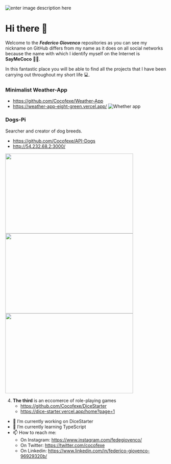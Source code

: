 ![enter image description here](https://i1.wp.com/codigoespagueti.com/wp-content/uploads/2014/06/GIF.gif?fit=640,360&quality=80&ssl=1)
# Hi there 👋
Welcome to the ***Federico Giovenco*** repositories as you can see my nickname on GitHub differs from my name as it does on all social networks because the name with which I identify myself on the Internet is **SayMeCoco** 👨‍💻.

In this fantastic place you will be able to find all the projects that I have been carrying out throughout my short life 💻.

### Minimalist Weather-App

- https://github.com/Cocofexe/Weather-App 
- https://weather-app-eight-green.vercel.app/
	![Whether app](https://user-images.githubusercontent.com/48165276/120644272-86eae900-c44d-11eb-8400-ce649aee4dc6.png)

 ### Dogs-Pi
 Searcher and creator of dog breeds.
- https://github.com/Cocofexe/API-Dogs
- http://54.232.68.2:3000/

<img height="250" width="400" src='https://user-images.githubusercontent.com/48165276/120645443-d0880380-c44e-11eb-8c49-c9ce0a5f6878.png'> <img height="250" width="400" src='https://user-images.githubusercontent.com/48165276/120645457-d382f400-c44e-11eb-90d3-6bd40f99b92a.png'> 
<img height="250" width="400" src='https://user-images.githubusercontent.com/48165276/120645463-d54cb780-c44e-11eb-9f8f-e9b8ad61008a.png'>



 4. **The third** is an eccomerce of role-playing games
	- https://github.com/Cocofexe/DiceStarter
	- https://dice-starter.vercel.app/home?page=1

- 🔭 I’m currently working on DiceStarter
- 🌱 I’m currently learning TypeScript
- 📫 How to reach me: 
	- On Instagram: https://www.instagram.com/fedegiovenco/ 
	- On Twitter: https://twitter.com/cocofexe
	- On Linkedin: https://www.linkedin.com/in/federico-giovenco-96929320b/

<!--
**Cocofexe/Cocofexe** is a ✨ _special_ ✨ repository because its `README.md` (this file) appears on your GitHub profile.

Here are some ideas to get you started:

- 🔭 I’m currently working on ...
- 🌱 I’m currently learning ...
- 👯 I’m looking to collaborate on ...
- 🤔 I’m looking for help with ...
- 💬 Ask me about ...
- 📫 How to reach me: ...
- 😄 Pronouns: ...
- ⚡ Fun fact: ...
-->
